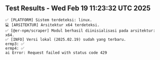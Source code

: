 ## Test Results - Wed Feb 19 11:23:32 UTC 2025
```
✅ [PLATFORM] Sistem terdeteksi: linux.
💻 [ARSITEKTUR] Arsitektur x64 terdeteksi.
✅ [@er-npm/scraper] Modul berhasil diinisialisasi pada arsitektur: x64.
✅ [INFO] Versi lokal (2025.02.19) sudah yang terbaru.
ermp3: ✅
ermp4: ✅
ai Error: Request failed with status code 429
```
